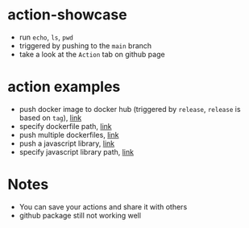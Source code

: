 # action-showcase
* run `echo`, `ls`, `pwd`
* triggered by pushing to the `main` branch
* take a look at the `Action` tab on github page

# action examples
* push docker image to docker hub (triggered by `release`, `release` is based on `tag`), [link](https://github.com/HemingwayLee/team-calendar)
* specify dockerfile path, [link](https://github.com/HemingwayLee/docker-cheatsheet)
* push multiple dockerfiles, [link](https://github.com/HemingwayLee/docker-cheatsheet)
* push a javascript library, [link](https://github.com/HemingwayLee/node-lib-showcase)
* specify javascript library path, [link](https://github.com/HemingwayLee/node-cheatsheet)

# Notes
* You can save your actions and share it with others
* github package still not working well
